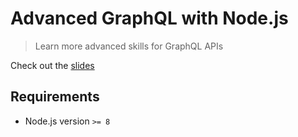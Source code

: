 # Advanced GraphQL with Node.js

> Learn more advanced skills for GraphQL APIs

Check out the
[slides](https://docs.google.com/presentation/d/1DaTDx2Jdolkws2xPx44ee6WuQYMiIAyaaEmN-IBaW1s/edit?usp=sharing)

## Requirements

- Node.js version `>= 8`
